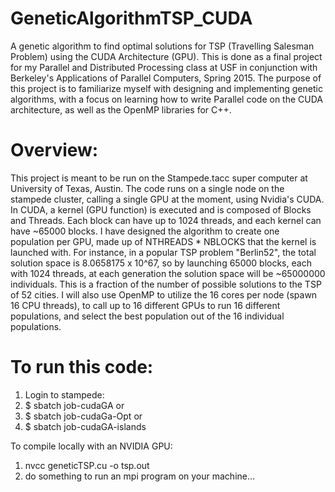 # GeneticAlgorithmTSP_CUDA
A genetic algorithm to find optimal solutions for TSP (Travelling Salesman Problem) using the CUDA Architecture (GPU). This is done as a final project for my Parallel and Distributed Processing class at USF in conjunction with Berkeley's Applications of Parallel Computers, Spring 2015. The purpose of this project is to familiarize myself with designing and implementing genetic algorithms, with a focus on learning how to write Parallel code on the CUDA architecture, as well as the OpenMP libraries for C++. 

# Overview:
This project is meant to be run on the Stampede.tacc super computer at University of Texas, Austin. The code runs on a single node on the stampede cluster, calling a single GPU at the moment, using Nvidia's CUDA. In CUDA, a kernel (GPU function) is executed and is composed of Blocks and Threads. Each block can have up to 1024 threads, and each kernel can have ~65000 blocks. I have designed the algorithm to create one population per GPU, made up of NTHREADS * NBLOCKS that the kernel is launched with. For instance, in a popular TSP problem "Berlin52", the total solution space is 8.0658175 x 10^67, so by launching 65000 blocks, each with 1024 threads, at each generation the solution space will be ~65000000 individuals. This is a fraction of the number of possible solutions to the TSP of 52 cities. I will also use OpenMP to utilize the 16 cores per node (spawn 16 CPU threads), to call up to 16 different GPUs to run 16 different populations, and select the best population out of the 16 individual populations. 

# To run this code:
1) Login to stampede:
2) $ sbatch job-cudaGA
or
3) $ sbatch job-cudaGa-Opt
or
4) $ sbatch job-cudaGA-islands

To compile locally with an NVIDIA GPU:

1) nvcc geneticTSP.cu -o tsp.out
2) do something to run an mpi program on your machine...

